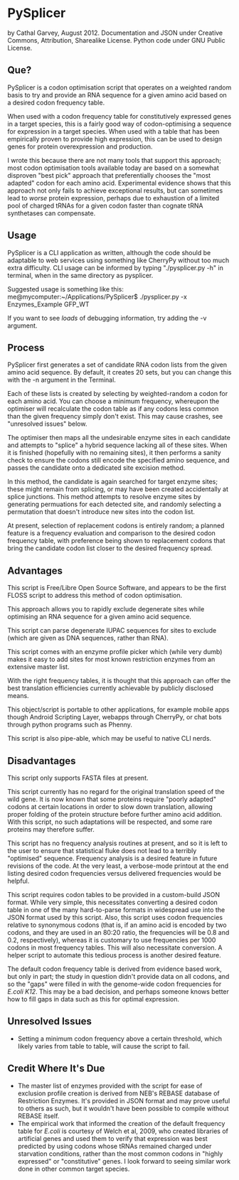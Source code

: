 # PySplicer
by Cathal Garvey, August 2012.
Documentation and JSON under Creative Commons, Attribution, Sharealike License.
Python code under GNU Public License.

## Que?
PySplicer is a codon optimisation script that operates on a weighted random basis to try and provide an RNA sequence for a given amino acid based on a desired codon frequency table.

When used with a codon frequency table for constitutively expressed genes in a target species, this is a fairly good way of codon-optimising a sequence for expression in a target species. When used with a table that has been empirically proven to provide high expression, this can be used to design genes for protein overexpression and production.

I wrote this because there are not many tools that support this approach; most codon optimisation tools available today are based on a somewhat disproven "best pick" approach that preferentially chooses the "most adapted" codon for each amino acid. Experimental evidence shows that this approach not only fails to achieve exceptional results, but can sometimes lead to *worse* protein expression, perhaps due to exhaustion of a limited pool of charged tRNAs for a given codon faster than cognate tRNA synthetases can compensate.

## Usage
PySplicer is a CLI application as written, although the code should be adaptable to web services using something like CherryPy without too much extra difficulty.
CLI usage can be informed by typing "./pysplicer.py -h" in terminal, when in the same directory as pysplicer.

Suggested usage is something like this:
me@mycomputer:~/Applications/PySplicer$ ./pysplicer.py -x Enzymes_Example GFP_WT

If you want to see *loads* of debugging information, try adding the -v argument.

## Process
PySplicer first generates a set of candidate RNA codon lists from the given amino acid sequence. By default, it creates 20 sets, but you can change this with the -n argument in the Terminal.

Each of these lists is created by selecting by weighted-random a codon for each amino acid. You can choose a minimum frequency, whereupon the optimiser will recalculate the codon table as if any codons less common than the given frequency simply don't exist. This may cause crashes, see "unresolved issues" below.

The optimiser then maps all the undesirable enzyme sites in each candidate and attempts to "splice" a hybrid sequence lacking all of these sites. When it is finished (hopefully with no remaining sites), it then performs a sanity check to ensure the codons still encode the specified amino sequence, and passes the candidate onto a dedicated site excision method.

In this method, the candidate is again searched for target enzyme sites; these might remain from splicing, or may have been created accidentally at splice junctions. This method attempts to resolve enzyme sites by generating permuations for each detected site, and randomly selecting a permutation that doesn't introduce new sites into the codon list.

At present, selection of replacement codons is entirely random; a planned feature is a frequency evaluation and comparison to the desired codon frequency table, with preference being shown to replacement codons that bring the candidate codon list closer to the desired frequency spread.

## Advantages
This script is Free/Libre Open Source Software, and appears to be the first FLOSS script to address this method of codon optimisation.

This approach allows you to rapidly exclude degenerate sites while optimising an RNA sequence for a given amino acid sequence.

This script can parse degenerate IUPAC sequences for sites to exclude (which are given as DNA sequences, rather than RNA).

This script comes with an enzyme profile picker which (while very dumb) makes it easy to add sites for most known restriction enzymes from an extensive master list.

With the right frequency tables, it is thought that this approach can offer the best translation efficiencies currently achievable by publicly disclosed means.

This object/script is portable to other applications, for example mobile apps though Android Scripting Layer, webapps through CherryPy, or chat bots through python programs such as Phenny.

This script is also pipe-able, which may be useful to native CLI nerds.

## Disadvantages
This script only supports FASTA files at present.

This script currently has no regard for the original translation speed of the wild gene. It is now known that some proteins require "poorly adapted" codons at certain locations in order to slow down translation, allowing proper folding of the protein structure before further amino acid addition. With this script, no such adaptations will be respected, and some rare proteins may therefore suffer.

This script has no frequency analysis routines at present, and so it is left to the user to ensure that statistical fluke does not lead to a terribly "optimised" sequence. Frequency analysis is a desired feature in future revisions of the code. At the very least, a verbose-mode printout at the end listing desired codon frequencies versus delivered frequencies would be helpful.

This script requires codon tables to be provided in a custom-build JSON format. While very simple, this necessitates converting a desired codon table in one of the many hard-to-parse formats in widespread use into the JSON format used by this script. Also, this script uses codon frequencies relative to synonymous codons (that is, if an amino acid is encoded by two codons, and they are used in an 80:20 ratio, the frequencies will be 0.8 and 0.2, respectively), whereas it is customary to use frequencies per 1000 codons in most frequency tables. This will also necessitate conversion. A helper script to automate this tedious process is another desired feature.

The default codon frequency table is derived from evidence based work, but only in part; the study in question didn't provide data on all codons, and so the "gaps" were filled in with the genome-wide codon frequencies for *E.coli K12*. This may be a bad decision, and perhaps someone knows better how to fill gaps in data such as this for optimal expression.

## Unresolved Issues
* Setting a minimum codon frequency above a certain threshold, which likely varies from table to table, will cause the script to fail.

## Credit Where It's Due
* The master list of enzymes provided with the script for ease of exclusion profile creation is derived from NEB's REBASE database of Restriction Enzymes. It's provided in JSON format and may prove useful to others as such, but it wouldn't have been possible to compile without REBASE itself.
* The empirical work that informed the creation of the default frequency table for *E.coli* is courtesy of Welch et al, 2009, who created libraries of artificial genes and used them to verify that expression was best predicted by using codons whose tRNAs remained charged under starvation conditions, rather than the most common codons in "highly expressed" or "constitutive" genes. I look forward to seeing similar work done in other common target species.
